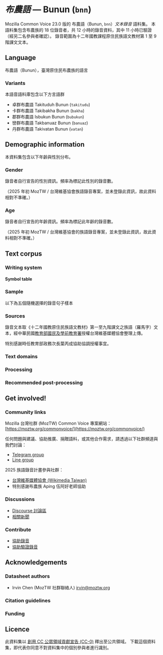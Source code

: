 # *布農語* &mdash; Bunun (`bnn`)

Mozilla Common Voice 23.0 版的 布農語（Bunun, `bnn`）*文本錄音* 語料集。
本語料集包含布農族的 18 位錄音者，共 12 小時的錄音資料，其中 11 小時已驗證（經另二名參與者確認）。
錄音範圍為十二年國教課程原住民族語文教材第 1 至 9 階課文文本。

## Language

<!-- {{LANGUAGE_DESCRIPTION}} -->
<!-- Provide a brief (1-2 paragraph) description of your language -->
布農語（Bunun），臺灣原住民布農族的語言

### Variants 

<!-- {{VARIANT_DESCRIPTION}} -->
<!-- @ OPTIONAL @ -->
<!-- Describe the variants (MCV variants) of your language -->

本語音語料庫包含以下方言語群

- 卓群布農語 Takituduh Bunun (`takitudu`)
- 卡群布農語 Takibakha Bunun (`bakha`)
- 郡群布農語 Isbukun Bunun (`bubukun`)
- 巒群布農語 Takbanuaz Bunun (`banuaz`)
- 丹群布農語 Takivatan Bunun (`vatan`)

## Demographic information
<!-- You can get a lot of the information in this section from https://analyzer.cv-toolbox.web.tr/browse -->
本資料集包含以下年齡與性別分布。

### Gender

錄音者自行宣告的性別資訊。頻率為標記此性別的錄音數。

（2025 年初 MozTW / 台灣維基協會族語錄音專案，並未登錄此資訊，故此資料相對不準確。）

<!-- {{GENDER_TABLE}} -->
<!-- @ AUTOMATICALLY GENERATED @ -->
<!-- 
| Gender | Frequency |
|--------|-----------|
| male, masculine | ? |
| undeclared | ? |
| female, feminine | ? |
-->
### Age

錄音者自行宣告的年齡資訊。頻率為標記此年齡的錄音數。

（2025 年初 MozTW / 台灣維基協會的族語錄音專案，並未登錄此資訊，故此資料相對不準確。）

<!-- {{AGE_TABLE}} -->
<!-- @ AUTOMATICALLY GENERATED @ -->
<!-- 
| Age band | Frequency |
|----------|-----------|
| teens | ? |
| twenties | ? |
| thirties | ? |
| fourties | ? |
| fifties | ? |
   ...if other age ranges are present in your data, add rows...
-->

## Text corpus

<!-- {{TEXT_CORPUS_DESCRIPTION}} -->
<!-- @ OPTIONAL @ -->
<!-- An overview of the text corpus, with information such as average length (in characters and words) of validated sentences. -->

### Writing system

<!-- {{WRITING_SYSTEM_DESCRIPTION}} -->
<!-- @ OPTIONAL @ -->
<!-- A description of the writing system (or writing systems) used in the text corpus -->

#### Symbol table

<!-- {{ALPHABET_TABLE}} -->
<!-- @ OPTIONAL @ -->
<!-- If the writing system is alphabetic, you can include the valid alphabet here -->

### Sample

以下為五個隨機選擇的錄音句子樣本

<!-- {{SENTENCES_SAMPLE}} -->

### Sources

<!-- {{SOURCES_LIST}} -->
<!-- @ OPTIONAL @ -->
<!-- A list of sentence sources, can be curated to the top-N -->

錄音文本取《十二年國教原住民族語文教材》第一至九階課文之族語（羅馬字）文本，經中華民國[教育部國民及學前教育署](https://www.k12ea.gov.tw)授權台灣維基媒體協會整理上傳。

特別感謝時任教育部政務次長葉丙成協助協調授權事宜。

### Text domains

<!-- {{TEXT_DOMAIN_DESCRIPTION}} -->
<!-- @ OPTIONAL @ -->
<!-- What text domains are represented in the corpus? -->

### Processing

<!-- {{PROCESSING_DESCRIPTION}} -->
<!-- @ OPTIONAL @ -->
<!-- How has the text data been processed -->

### Recommended post-processing

<!-- {{RECOMMENDED_POSTPROCESSING_DESCRIPTION}} -->
<!-- @ OPTIONAL @ -->
<!-- What should people do before they use the data, for example Unicode normalisation -->

## Get involved!

### Community links

<!-- {{COMMUNITY_LINKS_LIST}} -->
<!-- @ OPTIONAL @ -->
<!-- Links to community chats / fora -->

Mozilla 台灣社群 (MozTW) Common Voice 專案網站： [https://moztw.org/commonvoice/](https://moztw.org/commonvoice/)

任何問題與建議、協助推廣、捐贈語料，或其他合作需求，請透過以下社群頻道與我們討論：

- [Telegram group](https://t.me/+gvmHEcAtd-IwNzFl)
- [Line group](https://line.me/ti/g/_PLyjCSe_8)

2025 族語錄音計畫參與社群：

- [台灣維基媒體協會 (Wikimedia Taiwan)](https://www.facebook.com/wikimedia.tw)
- 特別感謝布農族 Aping 伍阿好老師協助

### Discussions

<!-- {{DISCUSSION_LINKS_LIST}} -->
<!-- @ OPTIONAL @ -->
<!-- Any links to discussions, for example on Discourse or other fora or blogs can be included here -->

- [Discourse 討論區](https://discourse.mozilla.org/c/voice/zh-tw/286)
- [相關新聞](https://hackmd.io/@moztw/common-voice-news)

### Contribute

<!-- {{CONTRIBUTE_LINKS_LIST}} -->
<!-- Here you can include links for how to contribute to the dataset -->

* [協助錄音](https://commonvoice.mozilla.org/bnn/speak)
* [協助驗證錄音](https://commonvoice.mozilla.org/bnn/listen)

## Acknowledgements

### Datasheet authors

<!-- {{DATASHEET_AUTHORS_LIST}} -->
<!-- A list in the format of: Your Name <email@email.com> -->

- Irvin Chen (MozTW 社群聯絡人) <irvin@moztw.org>

### Citation guidelines

<!-- {{CITATION_DESCRIPTION}} -->
<!-- @ OPTIONAL @ -->
<!-- If you published a paper and would like people to cite it, you can include the BiBTeX here -->

### Funding

<!-- {{FUNDING_DESCRIPTION}} -->
<!-- @ OPTIONAL @ -->
<!-- If you received any funding, you can include the acknowledgement here -->

## Licence

此資料集以 [創用 CC 公眾領域貢獻宣告 (CC-0)](https://creativecommons.org/public-domain/cc0/) 釋出至公共領域。
下載這個資料集，即代表你同意不對資料集中的個別參與者進行識別。
